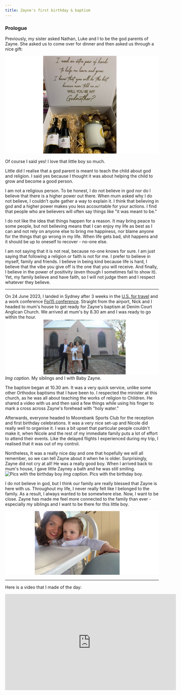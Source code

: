 ```yaml
---
title: Zayne's first birthday & baptism
---
```

### Prologue

Previously, my sister asked Nathan, Luke and I to be the god parents of Zayne. She asked us to come over for dinner and then asked us through a nice gift: 

![A very kind gesture from my sister](pictures/zayne-godparent.png)

Of course I said yes! I love that little boy so much. 

Little did I realise that a god parent is meant to teach the child about god and religion. I said yes because I thought it was about helping the child to grow and become a good person. 

I am not a religious person. To be honest, I do not believe in god nor do I believe that there is a higher power out there. When mum asked why I do not believe, I couldn't quite gather a way to explain it. I think that believing in god and a higher power makes you less accountable for your actions. I find that people who are believers will often say things like "it was meant to be."

I do not like the idea that things happen for a reason. It may bring peace to some people, but not believing means that I can enjoy my life as best as I can and not rely on anyone else to bring me happiness, nor blame anyone for the things that go wrong in my life. When life gets bad, shit happens and it should be up to oneself to recover - no-one else. 

I am not saying that it is not real, because no-one knows for sure. I am just saying that following a religion or faith is not for me. I prefer to believe in myself, family and friends. I believe in being kind because life is hard, I believe that the vibe you give off is the one that you will receive. And finally, I believe in the power of positivity (even though I sometimes fail to show it). Yet, my family believe and have faith, so I will not judge them and I respect whatever they believe. 

-----------------------------------------------------------------------

On 24 June 2023, I landed in Sydney after 3 weeks in the [U.S. for travel](/docs/life/trips/usa.md) and a work conference [Fpi15 conference](/docs/phd/conferences/fpi15-conference.md). Straight from the airport, Nick and I headed to mum's house to get ready for Zayne's baptism at Denim Court Anglican Church. We arrived at mum's by 8.30 am and I was ready to go within the hour. 
![my siblings and I with baby Zayne](pictures/zaynesbday2.png)
*Img caption.* My siblings and I with Baby Zayne. 

The baptism began at 10.30 am. It was a very quick service, unlike some other Orthodox baptisms that I have been to. I respected the minister at this church, as he was all about teaching the works of religion to Children. He shared a video with us and then said a few things while using his finger to mark a cross across Zayne's forehead with "holy water."

Afterwards, everyone headed to Moorebank Sports Club for the reception and first birthday celebrations. It was a very nice set-up and Nicole did really well to organise it. I was a bit upset that particular people couldn't make it, when Nicole and the rest of my immediate family puts a lot of effort to attend their events. Like the delayed flights I experienced during my trip, I realised that it was out of my control. 

Nontheless, It was a really nice day and one that hopefully we will all remember, so we can tell Zayne about it when he is older. Surprisingly, Zayne did not cry at all! He was a really good boy. When I arrived back to mum's house, I gave little Zayney a bath and he was still smiling. 
![Pics with the birthday boy](pictures/zaynesbday.png)
*Img caption.* Pics with the birthday boy.

I do not believe in god, but I think our family are really blessed that Zayne is here with us. Throughout my life, I never really felt like I belonged to the family. As a result, I always wanted to be somewhere else. Now, I want to be close. Zayne has made me feel more connected to the family than ever - especially my siblings and I want to be there for this little boy. 

![A selfie with the man himself](pictures/zayne1.png)

-----------------------------------------------------------------------

Here is a video that I made of the day: 

<iframe width="560" height="315" src="https://www.youtube.com/embed/frDUuZvwwtA" title="YouTube video player" frameborder="0" allow="accelerometer; autoplay; clipboard-write; encrypted-media; gyroscope; picture-in-picture; web-share" allowfullscreen></iframe>
